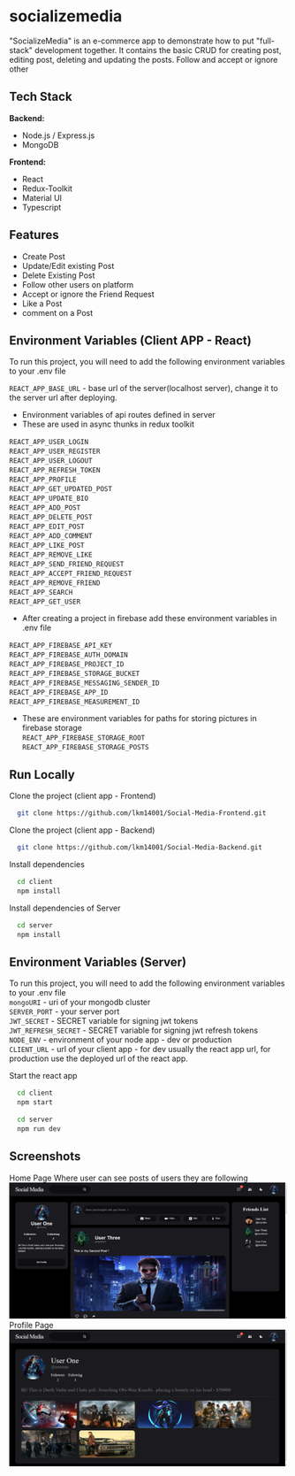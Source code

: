 # socializemedia

"SocializeMedia" is an e-commerce app to demonstrate how to put "full-stack" development together. It contains the basic CRUD for creating post, editing post, deleting and updating the posts. Follow and accept or ignore other 

## Tech Stack

**Backend:**

- Node.js / Express.js
- MongoDB

**Frontend:**

- React
- Redux-Toolkit
- Material UI
- Typescript

## Features

- Create Post
- Update/Edit existing Post
- Delete Existing Post
- Follow other users on platform
- Accept or ignore the Friend Request
- Like a Post
- comment on a Post

## Environment Variables (Client APP - React)

To run this project, you will need to add the following environment variables to your .env file

`REACT_APP_BASE_URL` - base url of the server(localhost server), change it to the server url after deploying.

- Environment variables of api routes defined in server
- These are used in async thunks in redux toolkit

`REACT_APP_USER_LOGIN`  
`REACT_APP_USER_REGISTER`  
`REACT_APP_USER_LOGOUT`  
`REACT_APP_REFRESH_TOKEN`  
`REACT_APP_PROFILE`  
`REACT_APP_GET_UPDATED_POST`  
`REACT_APP_UPDATE_BIO`  
`REACT_APP_ADD_POST`  
`REACT_APP_DELETE_POST`  
`REACT_APP_EDIT_POST`  
`REACT_APP_ADD_COMMENT`  
`REACT_APP_LIKE_POST`  
`REACT_APP_REMOVE_LIKE`  
`REACT_APP_SEND_FRIEND_REQUEST`  
`REACT_APP_ACCEPT_FRIEND_REQUEST`  
`REACT_APP_REMOVE_FRIEND`  
`REACT_APP_SEARCH`  
`REACT_APP_GET_USER`  


- After creating a project in firebase add these environment variables in .env file

`REACT_APP_FIREBASE_API_KEY`  
`REACT_APP_FIREBASE_AUTH_DOMAIN`  
`REACT_APP_FIREBASE_PROJECT_ID`  
`REACT_APP_FIREBASE_STORAGE_BUCKET`  
`REACT_APP_FIREBASE_MESSAGING_SENDER_ID`  
`REACT_APP_FIREBASE_APP_ID`  
`REACT_APP_FIREBASE_MEASUREMENT_ID`  


- These are environment variables for paths for storing pictures in firebase storage  
`REACT_APP_FIREBASE_STORAGE_ROOT`  
`REACT_APP_FIREBASE_STORAGE_POSTS`  

## Run Locally

Clone the project (client app - Frontend)

```bash
  git clone https://github.com/lkm14001/Social-Media-Frontend.git
```

Clone the project (client app - Backend)

```bash
  git clone https://github.com/lkm14001/Social-Media-Backend.git
```


Install dependencies

```bash
  cd client
  npm install
```

Install dependencies of Server

```bash
  cd server
  npm install
```

## Environment Variables (Server)
To run this project, you will need to add the following environment variables to your .env file  
`mongoURI` - uri of your mongodb cluster  
`SERVER_PORT` - your server port  
`JWT_SECRET` - SECRET variable for signing jwt tokens  
`JWT_REFRESH_SECRET` - SECRET variable for signing jwt refresh tokens  
`NODE_ENV` - environment of your node app - dev or production  
`CLIENT_URL` - url of your client app - for dev usually the react app url, for production use the deployed url of the react app.  


Start the react app

```bash
  cd client
  npm start
```

```bash
  cd server
  npm run dev
```

## Screenshots
Home Page Where user can see posts of users they are following  
![Home Page Where user can see posts of users they are following](https://github.com/lkm14001/Social-Media-Backend/blob/1b5052e4409804b227d9471f8d61330f6f4e21d7/SocializeMedia1.png)  
Profile Page  
![Profile page](https://github.com/lkm14001/Social-Media-Backend/blob/1b5052e4409804b227d9471f8d61330f6f4e21d7/SocializeMedia2.png)  
